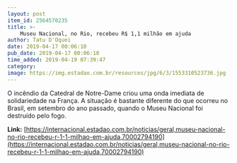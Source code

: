 ```yaml
---
layout: post
item_id: 2564570235
title: >-
    Museu Nacional, no Rio, recebeu R$ 1,1 milhão em ajuda
author: Tatu D'Oquei
date: 2019-04-17 00:06:10
pub_date: 2019-04-17 00:06:10
time_added: 2019-04-19 07:39:47
category: 
image: https://img.estadao.com.br/resources/jpg/6/3/1553310523736.jpg
---
```


O incêndio da Catedral de Notre-Dame criou uma onda imediata de solidariedade na França. A situação é bastante diferente do que ocorreu no Brasil, em setembro do ano passado, quando o Museu Nacional foi destruído pelo fogo.

**Link:** [https://internacional.estadao.com.br/noticias/geral,museu-nacional-no-rio-recebeu-r-1-1-milhao-em-ajuda,70002794190](https://internacional.estadao.com.br/noticias/geral,museu-nacional-no-rio-recebeu-r-1-1-milhao-em-ajuda,70002794190)

